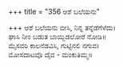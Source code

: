 +++
title = "356 ಆಶೆ ಬಲೆಯನು"

+++
ಆಶೆ ಬಲೆಯನು ಬೀಸಿ, ನಿನ್ನ ತನ್ನೆಡೆಗೆಳೆದು।  
ಘಾಸಿ ನೀಂ ಬಡುತ ಬಾಯ್ಬಿಡಲೋರೆ ನೋಡಿ॥  
ಮೈಸವರಿ ಕಾಲನೆಡವಿಸಿ, ಗುಟ್ಟಿನಲಿ ನಗುವ।  
ಮೋಸದಾಟವೊ ದೈವ - ಮಂಕುತಿಮ್ಮ॥  
